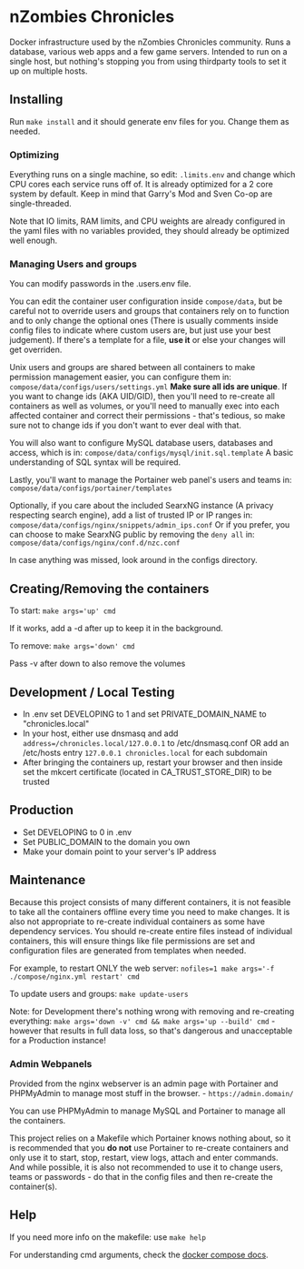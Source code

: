 # nZombies Chronicles
Docker infrastructure used by the nZombies Chronicles community. Runs a database, various web apps and a few game servers. Intended to run on a single host, but nothing's stopping you from using thirdparty tools to set it up on multiple hosts.

## Installing 
Run `make install` and it should generate env files for you. Change them as needed.

### Optimizing
Everything runs on a single machine, so edit: `.limits.env` and change which CPU cores each service runs off of. It is already optimized for a 2 core system by default.
Keep in mind that Garry's Mod and Sven Co-op are single-threaded.

Note that IO limits, RAM limits, and CPU weights are already configured in the yaml files with no variables provided, they should already be optimized well enough.

### Managing Users and groups
You can modify passwords in the .users.env file.

You can edit the container user configuration inside `compose/data`, but be careful not to override users and groups that containers rely on to function and to only change the optional
ones (There is usually comments inside config files to indicate where custom users are, but just use your best judgement). If there's a template for a file, **use it** or else your changes will get overriden.

Unix users and groups are shared between all containers to make permission management easier, you can configure them in: `compose/data/configs/users/settings.yml`
**Make sure all ids are unique**. If you want to change ids (AKA UID/GID), then you'll need to re-create all containers as well as volumes, or you'll need to manually exec into each affected container and correct their permissions - that's tedious, so make sure not to change ids if you don't want to ever deal with that.

You will also want to configure MySQL database users, databases and access, which is in: `compose/data/configs/mysql/init.sql.template`
A basic understanding of SQL syntax will be required.

Lastly, you'll want to manage the Portainer web panel's users and teams in: `compose/data/configs/portainer/templates`

Optionally, if you care about the included SearxNG instance (A privacy respecting search engine), add a list of trusted IP or IP ranges in: `compose/data/configs/nginx/snippets/admin_ips.conf`
Or if you prefer, you can choose to make SearxNG public by removing the `deny all` in: `compose/data/configs/nginx/conf.d/nzc.conf`

In case anything was missed, look around in the configs directory.

## Creating/Removing the containers
To start:
`make args='up' cmd`

If it works, add a -d after up to keep it in the background.

To remove:
`make args='down' cmd`

Pass -v after down to also remove the volumes

## Development / Local Testing
* In .env set DEVELOPING to 1 and set PRIVATE\_DOMAIN\_NAME to "chronicles.local"
* In your host, either use dnsmasq and add `address=/chronicles.local/127.0.0.1` to /etc/dnsmasq.conf OR add an /etc/hosts entry `127.0.0.1 chronicles.local` for each subdomain
* After bringing the containers up, restart your browser and then inside set the mkcert certificate (located in CA\_TRUST\_STORE\_DIR) to be trusted

## Production
* Set DEVELOPING to 0 in .env 
* Set PUBLIC\_DOMAIN to the domain you own 
* Make your domain point to your server's IP address

## Maintenance
Because this project consists of many different containers, it is not feasible to take all the containers offline every time you need to make changes. It is also not appropriate to re-create individual containers as some have dependency services. You should re-create entire files instead of individual containers, this will ensure things like file permissions are set and configuration files are generated from templates when needed.

For example, to restart ONLY the web server:
`nofiles=1 make args='-f ./compose/nginx.yml restart' cmd`

To update users and groups: `make update-users`

Note: for Development there's nothing wrong with removing and re-creating everything: `make args='down -v' cmd && make args='up --build' cmd` - however that results in full data loss, so that's dangerous and unacceptable for a Production instance!

### Admin Webpanels
Provided from the nginx webserver is an admin page with Portainer and PHPMyAdmin to manage most stuff in the browser. - `https://admin.domain/`

You can use PHPMyAdmin to manage MySQL and Portainer to manage all the containers.

This project relies on a Makefile which Portainer knows nothing about, so it is recommended that you **do not** use Portainer to re-create containers and only use it to start, stop, restart, view logs, attach and enter commands. And while possible, it is also not recommended to use it to change users, teams or passwords - do that in the config files and then re-create the container(s).

## Help 
If you need more info on the makefile: use `make help`

For understanding cmd arguments, check the [docker compose docs](https://docs.docker.com/compose/reference/).
